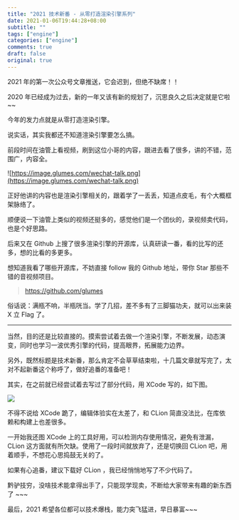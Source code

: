 ```yaml
---
title: "2021 技术新番 - 从零打造渲染引擎系列"
date: 2021-01-06T19:44:28+08:00
subtitle: ""
tags: ["engine"]
categories: ["engine"]
comments: true
draft: false
original: true
---
```


2021 年的第一次公众号文章推送，它会迟到，但绝不缺席！！

2020 年已经成为过去，新的一年又该有新的规划了，沉思良久之后决定就是它啦~~

今年的发力点就是从零打造渲染引擎。

<!--more-->

说实话，其实我都还不知道渲染引擎要怎么搞。

前段时间在油管上看视频，刷到这位小哥的内容，跟进去看了很多，讲的不错，范围广，内容全。

![https://image.glumes.com/wechat-talk.png](https://image.glumes.com/wechat-talk.png)

正好他讲的内容也是渲染引擎相关的，跟着学了一丢丢，知道点皮毛，有个大概框架脉络了。

顺便说一下油管上类似的视频还挺多的，感觉他们是一个团伙的，录视频卖代码，也是个好思路。

后来又在 Github 上搜了很多渲染引擎的开源库，认真研读一番，看的比写的还多，想的比看的多更多。

想知道我看了哪些开源库，不妨直接 follow 我的 Github 地址，带你 Star 那些不错的音视频项目。

> https://github.com/glumes

俗话说：满瓶不响，半瓶咣当。学了几招，差不多有了三脚猫功夫，就可以出来装 X 立 Flag 了。

---

当然，目的还是比较直接的。摸索尝试着去做一个渲染引擎，不断发展，动态演变，同时也学习一波优秀引擎的代码，提高眼界，拓展能力边界。

另外，既然标题是技术新番，那么肯定不会草草结束啦，十几篇文章就写完了，太对不起新番这个称呼了，做好追番的准备吧！

其实，在之前就已经尝试着去写过了部分代码，用 XCode 写的，如下图。

![](https://image.glumes.com/blog_image/render-engine-demo.png)

不得不说给 XCode 跪了，编辑体验实在太差了，和 CLion 简直没法比，在库依赖和构建上也差很多。

一开始我还图 XCode 上的工具好用，可以检测内存使用情况，避免有泄漏，CLion 这方面就有所欠缺。使用了一段时间就放弃了，还是切换回 CLion 吧，用着顺手，不想花心思捣鼓无关的了。

如果有心追番，建议下载好 CLion ，我已经悄悄地写了不少代码了。

黔驴技穷，没啥技术能拿得出手了，只能现学现卖，不断给大家带来有趣的新东西了 ~~~

最后，2021 希望各位都可以技术爆栈，能力突飞猛进，早日暴富~~~
